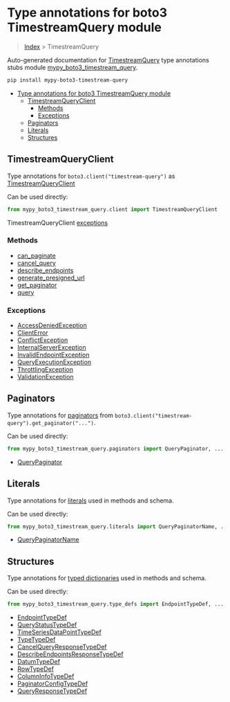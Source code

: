 # Type annotations for boto3 TimestreamQuery module

> [Index](../index.md) > TimestreamQuery

Auto-generated documentation for [TimestreamQuery](https://boto3.amazonaws.com/v1/documentation/api/latest/reference/services/timestream-query.html#TimestreamQuery)
type annotations stubs module [mypy_boto3_timestream_query](https://pypi.org/project/mypy-boto3-timestream-query/).

```bash
pip install mypy-boto3-timestream-query
```

- [Type annotations for boto3 TimestreamQuery module](#type-annotations-for-boto3-timestreamquery-module)
  - [TimestreamQueryClient](#timestreamqueryclient)
    - [Methods](#methods)
    - [Exceptions](#exceptions)
  - [Paginators](#paginators)
  - [Literals](#literals)
  - [Structures](#structures)

## TimestreamQueryClient

Type annotations for  `boto3.client("timestream-query")` as [TimestreamQueryClient](./client.md)

Can be used directly:

```python
from mypy_boto3_timestream_query.client import TimestreamQueryClient
```


TimestreamQueryClient [exceptions](./client.md#exceptions)



### Methods
- [can_paginate](./client.md#can-paginate)
- [cancel_query](./client.md#cancel-query)
- [describe_endpoints](./client.md#describe-endpoints)
- [generate_presigned_url](./client.md#generate-presigned-url)
- [get_paginator](./client.md#get-paginator)
- [query](./client.md#query)




### Exceptions
- [AccessDeniedException](./client.md#accessdeniedexception)
- [ClientError](./client.md#clienterror)
- [ConflictException](./client.md#conflictexception)
- [InternalServerException](./client.md#internalserverexception)
- [InvalidEndpointException](./client.md#invalidendpointexception)
- [QueryExecutionException](./client.md#queryexecutionexception)
- [ThrottlingException](./client.md#throttlingexception)
- [ValidationException](./client.md#validationexception)






## Paginators

Type annotations for [paginators](./paginators.md) from `boto3.client("timestream-query").get_paginator("...")`.

Can be used directly:

```python
from mypy_boto3_timestream_query.paginators import QueryPaginator, ...
```

- [QueryPaginator](./paginators.md#querypaginator)






## Literals

Type annotations for [literals](./literals.md) used in methods and schema.

Can be used directly:

```python
from mypy_boto3_timestream_query.literals import QueryPaginatorName, ...
```

- [QueryPaginatorName](./literals.md#querypaginatorname)




## Structures


Type annotations for [typed dictionaries](./type_defs.md) used in methods and schema.

Can be used directly:

```python
from mypy_boto3_timestream_query.type_defs import EndpointTypeDef, ...
```

- [EndpointTypeDef](./type_defs.md#endpointtypedef)
- [QueryStatusTypeDef](./type_defs.md#querystatustypedef)
- [TimeSeriesDataPointTypeDef](./type_defs.md#timeseriesdatapointtypedef)
- [TypeTypeDef](./type_defs.md#typetypedef)
- [CancelQueryResponseTypeDef](./type_defs.md#cancelqueryresponsetypedef)
- [DescribeEndpointsResponseTypeDef](./type_defs.md#describeendpointsresponsetypedef)
- [DatumTypeDef](./type_defs.md#datumtypedef)
- [RowTypeDef](./type_defs.md#rowtypedef)
- [ColumnInfoTypeDef](./type_defs.md#columninfotypedef)
- [PaginatorConfigTypeDef](./type_defs.md#paginatorconfigtypedef)
- [QueryResponseTypeDef](./type_defs.md#queryresponsetypedef)

